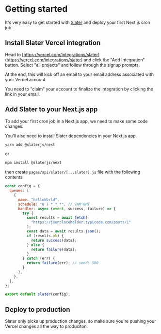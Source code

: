 # Getting started

It's very easy to get started with [Slater](https://tryslater.com) and deploy your first Next.js cron job.

## Install Slater Vercel integration

Head to [https://vercel.com/integrations/slater](https://vercel.com/integrations/slater) and click the "Add Integration" button. Select "all projects" and follow through the signup prompts.

At the end, this will kick off an email to your email address associated with your Vercel account.

You need to "claim" your account to finalize the integration by clicking the link in your email.

## Add Slater to your Next.js app

To add your first cron job in a Next.js app, we need to make some code changes.

You'll also need to install Slater dependencies in your Next.js app.

```bash
yarn add @slaterjs/next
```

or

```bash
npm install @slaterjs/next
```

then create `pages/api/slater/[...slater].js` file with the following contents:

```js filename="[...slater].js"
const config = {
  queues: [
    {
      name: "helloWorld",
      schedule: "0 7 * * *", // 7AM GMT
      handler: async (event, success, failure) => {
        try {
          const results = await fetch(
            "https://jsonplaceholder.typicode.com/posts/1"
          );
          const data = await results.json();
          if (results.ok) {
            return success(data);
          } else {
            return failure(data);
          }
        } catch (err) {
          return failure(err); // sends 500
        }
      },
    },
  ],
};

export default slater(config);
```

## Deploy to production

Slater only picks up production changes, so make sure you're pushing your Vercel changes all the way to produciton.
